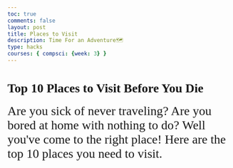 ```yaml
---
toc: true
comments: false
layout: post
title: Places to Visit
description: Time For an Adventure🗺
type: hacks
courses: { compsci: {week: 3} }
---
```


# <span style="font-family: Bebas Neue;">Top 10 Places to Visit Before You Die 🛫</span>

<span style="font-size: 28px;">
<font face="Playfair Display">Are you sick of never traveling? Are you bored at home with nothing to do? Well you've come to the right place! Here are the top 10 places you need to visit.</font>
